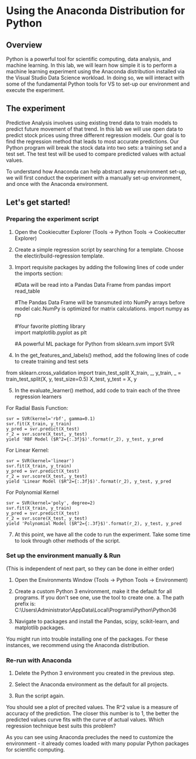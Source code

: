 Using the Anaconda Distribution for Python 
==========================================

## Overview
Python is a powerful tool for scientific computing, data analysis, and machine learning. In this lab, we will learn how simple it is to perform
a machine learning experiment using the Anaconda distribution installed via the Visual Studio Data Science workload. In doing so, we will interact
with some of the fundamental Python tools for VS to set-up our environment and execute the experiment.

## The experiment 
Predictive Analysis involves using existing trend data to train models to predict future movement of that trend. In this lab we will use open data
to predict stock prices using three different regression models. Our goal is to find the regression method that leads to most accurate predictions. 
Our Python program will break the stock data into two sets: a training set and a test set. The test test will be used to compare predicted values 
with actual values. 

To understand how Anaconda can help abstract away environment set-up, we will first conduct the experiment with a manually set-up environment, and
once with the Anaconda environment. 

## Let's get started!

### Preparing the experiment script

1. Open the Cookiecutter Explorer (Tools -> Python Tools -> Cookiecutter Explorer)

2. Create a simple regression script by searching for a template. Choose the electir/build-regression template. 

3. Import requisite packages by adding the following lines of code under the imports section:

    #Data will be read into a Pandas Data Frame
    from pandas import read_table 

    #The Pandas Data Frame will be transmuted into NumPy arrays before model calc.NumPy is optimized for matrix calculations. 
    import numpy as np 

    #Your favorite plotting library     
    import matplotlib.pyplot as plt

    #A powerful ML package for Python
    from sklearn.svm import SVR 

4. In the get_features_and_labels() method, add the following lines of code to create training and test sets

from sklearn.cross_validation import train_test_split
    X_train, _, y_train, _ = train_test_split(X, y, test_size=0.5)
    X_test, y_test = X, y

5. In the evaluate_learner() method, add code to train each of the three regression learners 

For Radial Basis Function:

    svr = SVR(kernel='rbf', gamma=0.1)
    svr.fit(X_train, y_train)
    y_pred = svr.predict(X_test)
    r_2 = svr.score(X_test, y_test)
    yield 'RBF Model ($R^2={:.3f}$)'.format(r_2), y_test, y_pred

For Linear Kernel:

    svr = SVR(kernel='linear')
    svr.fit(X_train, y_train)
    y_pred = svr.predict(X_test)
    r_2 = svr.score(X_test, y_test)
    yield 'Linear Model ($R^2={:.3f}$)'.format(r_2), y_test, y_pred

For Polynomial Kernel

    svr = SVR(kernel='poly', degree=2)
    svr.fit(X_train, y_train)
    y_pred = svr.predict(X_test)
    r_2 = svr.score(X_test, y_test)
    yield 'Polynomial Model ($R^2={:.3f}$)'.format(r_2), y_test, y_pred

7. At this point, we have all the code to run the experiment. Take some time to look through other methods of the script.

### Set up the environment manually & Run

(This is independent of next part, so they can be done in either order)
1.	Open the Environments Window (Tools -> Python Tools -> Environment)

 
2. Create a custom Python 3 environment, make it the default for all programs. If you don't see one, use the tool to create one. 
    a. The path prefix is: C:\Users\Administrator\AppData\Local\Programs\Python\Python36

2.	Navigate to packages and install the Pandas, scipy, scikit-learn, and matplotlib packages.

You might run into trouble installing one of the packages. For these instances, we recommend using the Anaconda distribution. 

### Re-run with Anaconda

1. Delete the Python 3 environment you created in the previous step.

2. Select the Anaconda environment as the default for all projects. 

3. Run the script again.

You should see a plot of precited values. The R^2 value is a measure of accuracy of the prediction. The closer this number is to 1, the better the predicted values curve fits with the curve of actual values. Which regression technique best suits this problem?

As you can see using Anaconda precludes the need to customize the environment - it already comes loaded with many popular Python packages for scientific computing. 


